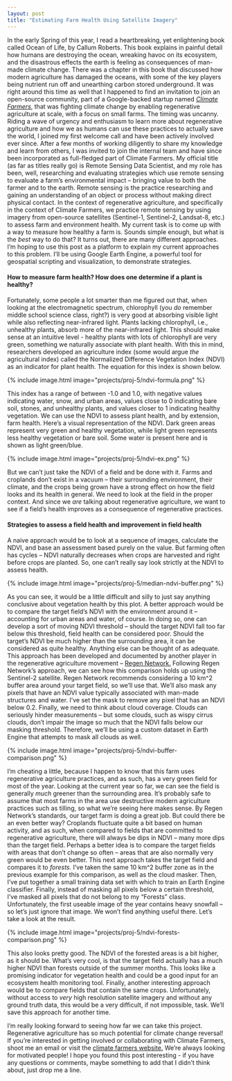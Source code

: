 ```yaml
---
layout: post
title: "Estimating Farm Health Using Satellite Imagery"
---
```


In the early Spring of this year, I read a heartbreaking, yet enlightening book called Ocean of Life, by Callum Roberts. This book explains in painful detail how humans are destroying the ocean, wreaking havoc on its ecosystem, and the disastrous effects the earth is feeling as consequences of man-made climate change. There was a chapter in this book that discussed how modern agriculture has damaged the oceans, with some of the key players being nutrient run off and unearthing carbon stored underground. It was right around this time as well that I happened to find an invitation to join an open-source community, part of a Google-backed startup named [*Climate Farmers*](https://www.climatefarmers.org), that was fighting climate change by enabling regenerative agriculture at scale, with a focus on small farms. The timing was uncanny. Riding a wave of urgency and enthusiasm to learn more about regenerative agriculture and how we as humans can use these practices to actually save the world, I joined my first welcome call and have been actively involved ever since. After a few months of working diligently to share my knowledge and learn from others, I was invited to join the internal team and have since been incorporated as full-fledged part of Climate Farmers. 
My official title (as far as titles really go) is Remote Sensing Data Scientist, and my role has been, well, researching and evaluating strategies which use remote sensing to evaluate a farm’s environmental impact – bringing value to both the farmer and to the earth. Remote sensing is the practice researching and gaining an understanding of an object or process without making direct physical contact. In the context of regenerative agriculture, and specifically in the context of Climate Farmers, we practice remote sensing by using imagery from open-source satellites (Sentinel-1, Sentinel-2, Landsat-8, etc.) to assess farm and environment health. My current task is to come up with a way to measure how healthy a farm is. Sounds simple enough, but what is the *best* way to do that? It turns out, there are many different approaches. I’m hoping to use this post as a platform to explain my current approaches to this problem. I’ll be using Google Earth Engine, a powerful tool for geospatial scripting and visualization, to demonstrate strategies.

#### How to measure farm health? How does one determine if a plant is healthy?
Fortunately, some people a lot smarter than me figured out that, when looking at the electromagnetic spectrum, chlorophyll (you *do* remember middle school science class, right?) is very good at absorbing visible light while also reflecting near-infrared light. Plants lacking chlorophyll, i.e., unhealthy plants, absorb more of the near-infrared light. This should make sense at an intuitive level - healthy plants with lots of chlorophyll are very green, something we naturally associate with plant health. With this in mind, researchers developed an agriculture index (some would argue *the* agricultural index) called the Normalized Difference Vegetation Index (NDVI) as an indicator for plant health. The equation for this index is shown below.

{% include image.html image="projects/proj-5/ndvi-formula.png" %}

This index has a range of between -1.0 and 1.0, with negative values indicating water, snow, and urban areas, values close to 0 indicating bare soil, stones, and unhealthy plants, and values closer to 1 indicating healthy vegetation. We can use the NDVI to assess plant health, and by extension, farm health. Here’s a visual representation of the NDVI. Dark green areas represent very green and healthy vegetation, while light green represents less healthy vegetation or bare soil. Some water is present here and is shown as light green/blue.

{% include image.html image="projects/proj-5/ndvi-ex.png" %}

But we can’t just take the NDVI of a field and be done with it. Farms and croplands don’t exist in a vacuum – their surrounding environment, their climate, and the crops being grown have a strong effect on how the field looks and its health in general. We need to look at the field in the proper context. And since we *are* talking about regenerative agriculture, we want to see if a field’s health improves as a consequence of regenerative practices.

#### Strategies to assess a field health and improvement in field health
A naive approach would be to look at a sequence of images, calculate the NDVI, and base an assessment based purely on the value. But farming often has cycles – NDVI naturally decreases when crops are harvested and right before crops are planted. So, one can’t really say look strictly at the NDVI to assess health. 

{% include image.html image="projects/proj-5/median-ndvi-buffer.png" %}

As you can see, it would be a little difficult and silly to just say anything conclusive about vegetation health by this plot. A better approach would be to compare the target field’s NDVI with the environment around it – accounting for urban areas and water, of course. In doing so, one can develop a sort of moving NDVI threshold – should the target NDVI fall too far below this threshold, field health can be considered poor. Should the target’s NDVI be much higher than the surrounding area, it can be considered as quite healthy. Anything else can be thought of as adequate. This approach has been developed and documented by another player in the regenerative agriculture movement – [Regen Network.](https://www.regen.network/) Following Regen Network’s approach, we can see how this comparison holds up using the Sentinel-2 satellite. Regen Network recommends considering a 10 km^2 buffer area around your target field, so we’ll use that. We’ll also mask any pixels that have an NDVI value typically associated with man-made structures and water. I’ve set the mask to remove any pixel that has an NDVI below 0.2. Finally, we need to think about cloud coverage. Clouds can seriously hinder measurements – but some clouds, such as wispy cirrus clouds, don’t impair the image so much that the NDVI falls below our masking threshold. Therefore, we’ll be using a custom dataset in Earth Engine that attempts to mask all clouds as well.

{% include image.html image="projects/proj-5/ndvi-buffer-comparison.png" %}

I’m cheating a little, because I happen to know that this farm uses regenerative agriculture practices, and as such, has a very green field for most of the year. Looking at the current year so far, we can see the field is generally *much* greener than the surrounding area. It’s probably safe to assume that most farms in the area use destructive modern agriculture practices such as tilling, so what we’re seeing here makes sense. By Regen Network’s standards, our target farm is doing a great job. But could there be an even better way? 
Croplands fluctuate quite a bit based on human activity, and as such, when compared to fields that are committed to regenerative agriculture, there will always be dips in NDVI – many more dips than the target field. Perhaps a better idea is to compare the target fields with areas that don’t change so often – areas that are also normally very green would be even better. This next approach takes the target field and compares it to *forests.* I’ve taken the same 10 km^2 buffer zone as in the previous example for this comparison, as well as the cloud masker. Then, I’ve put together a small training data set with which to train an Earth Engine classifier. Finally, instead of masking all pixels below a certain threshold, I’ve masked all pixels that do not belong to my “Forests” class. Unfortunately, the first useable image of the year contains heavy snowfall – so let’s just ignore that image. We won’t find anything useful there. Let’s take a look at the result.

{% include image.html image="projects/proj-5/ndvi-forests-comparison.png" %}

This also looks pretty good. The NDVI of the forested areas is a bit higher, as it should be. What’s very cool, is that the target field actually has a much higher NDVI than forests outside of the summer months. This looks like a promising indicator for vegetation health and could be a good input for an ecosystem health monitoring tool.
Finally, another interesting approach would be to compare fields that contain the same crops. Unfortunately, without access to *very* high resolution satellite imagery and without any ground truth data, this would be a very difficult, if not impossible, task. We’ll save this approach for another time.

I’m really looking forward to seeing how far we can take this project. Regenerative agriculture has so much potential for climate change reversal! If you’re interested in getting involved or collaborating with Climate Farmers, shoot me an email or visit the [climate farmers website.](https://www.climatefarmers.org) We’re always looking for motivated people! I hope you found this post interesting - if you have any questions or comments, maybe something to add that I didn’t think about, just drop me a line. 




